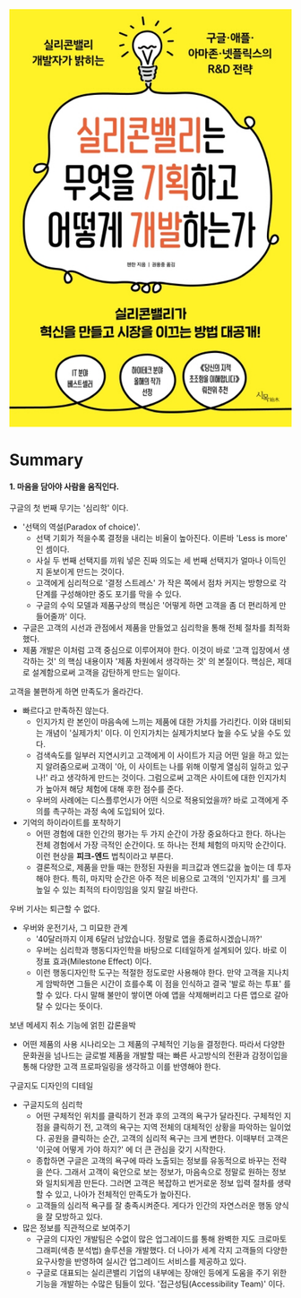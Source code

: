 <img src="./cover-img.jpeg" width="600px">

# Summary

#### 1. 마음을 담아야 사람을 움직인다.

구글의 첫 번째 무기는 '심리학' 이다.

- '선택의 역설(Paradox of choice)'.
  - 선택 기회가 적을수록 결정을 내리는 비율이 높아진다. 이른바 'Less is more' 인 셈이다.
  - 사실 두 번째 선택지를 끼워 넣은 진짜 의도는 세 번째 선택지가 얼마나 이득인지 돋보이게 만드는 것이다.
  - 고객에게 심리적으로 '결정 스트레스' 가 작은 쪽에서 점차 커지는 방향으로 각 단계를 구성해야만 중도 포기를 막을 수 있다.
  - 구글의 수익 모델과 제품구상의 핵심은 '어떻게 하면 고객을 좀 더 편리하게 만들어줄까' 이다.
- 구글은 고객의 시선과 관점에서 제품을 만들었고 심리학을 통해 전체 절차를 최적화했다.
- 제품 개발은 이처럼 고객 중심으로 이루어져야 한다. 이것이 바로 '고객 입장에서 생각하는 것' 의 핵심 내용이자 '제품 차원에서 생각하는 것' 의 본질이다. 핵심은, 제대로 설계함으로써 고객을 감탄하게 만드는 일이다.

고객을 불편하게 하면 만족도가 올라간다.

- 빠르다고 만족하진 않는다.
  - 인지가치 란 본인이 마음속에 느끼는 제품에 대한 가치를 가리킨다. 이와 대비되는 개념이 '실제가치' 이다. 이 인지가치는 실제가치보다 높을 수도 낮을 수도 있다.
  - 검색속도를 일부러 지연시키고 고객에게 이 사이트가 지금 어떤 일을 하고 있는지 알려줌으로써 고객이 '아, 이 사이트는 나를 위해 이렇게 열심히 일하고 있구나!' 라고 생각하게 만드는 것이다. 그럼으로써 고객은 사이트에 대한 인지가치가 높아져 해당 체험에 대해 후한 점수를 준다.
  - 우버의 사례에는 디스플루언시가 어떤 식으로 적용되었을까? 바로 고객에게 주의를 촉구하는 과정 속에 도입되어 있다. 
- 기억의 하이라이트를 포착하기
  - 어떤 경험에 대한 인간의 평가는 두 가지 순간이 가장 중요하다고 한다. 하나는 전체 경험에서 가장 극적인 순간이다. 또 하나는 전체 체험의 마지막 순간이다. 이런 현상을 <b>피크-엔드</b> 법칙이라고 부른다. 
  - 결론적으로, 제품을 만들 때는 한정된 자원을 피크값과 엔드값을 높이는 데 투자해야 한다. 특히, 마지막 순간은 아주 적은 비용으로 고객의 '인지가치' 를 크게 높일 수 있는 최적의 타이밍임을 잊지 말길 바란다. 
 
우버 기사는 퇴근할 수 없다. 

- 우버와 운전기사, 그 미묘한 관계
  - '40달러까지 이제 6달러 남았습니다. 정말로 앱을 종료하시겠습니까?'
  - 우버는 심리학과 행동디자인학을 바탕으로 디테일하게 설계되어 있다. 바로 이정표 효과(Milestone Effect) 이다. 
  - 이런 행동디자인학 도구는 적절한 정도로만 사용해야 한다. 만약 고객을 지나치게 암박하면 그들은 시간이 흐를수록 이 점을 인식하고 결국 '발로 하는 투표' 를 할 수 있다. 다시 말해 불만이 쌓이면 아예 앱을 삭제해버리고 다른 앱으로 갈아탈 수 있다는 뜻이다. 
  
보낸 메세지 취소 기능에 얽힌 갑론을박

- 어떤 제품의 사용 시나리오는 그 제품의 구체적인 기능을 결정한다. 따라서 다양한 문화권을 넘나드는 글로벌 제품을 개발할 때는 빠른 사고방식의 전환과 감정이입을 통해 다양한 고객 프로파일링을 생각하고 이를 반영해야 한다.

구글지도 디자인의 디테일

- 구글지도의 심리학
  - 어떤 구체적인 위치를 클릭하기 전과 후의 고객의 욕구가 달라진다. 구체적인 지점을 클릭하기 전, 고객의 욕구는 지역 전체의 대체적인 상황을 파악하는 일이었다. 공원을 클릭하는 순간, 고객의 심리적 욕구는 크게 변한다. 이때부터 고객은 '이곳에 어떻게 가야 하지?' 에 더 큰 관심을 갖기 시작한다. 
  - 종합하면 구글은 고객의 욕구에 따라 노출되는 정보를 유동적으로 바꾸는 전략을 쓴다. 그래서 고객이 육안으로 보는 정보가, 마음속으로 정말로 원하는 정보와 일치되게끔 만든다. 그러면 고객은 복잡하고 번거로운 정보 입력 절차를 생략할 수 있고, 나아가 전체적인 만족도가 높아진다. 
  - 고객들의 심리적 욕구를 잘 충족시켜준다. 게다가 인간의 자연스러운 행동 양식을 잘 모방하고 있다. 
- 많은 정보를 직관적으로 보여주기
  - 구글의 디자인 개발팀은 수없이 많은 업그레이드를 통해 완벽한 지도 크로마토그래피(색층 분석법) 솔루션을 개발했다. 더 나아가 세계 각지 고객들의 다양한 요구사항을 반영하여 실시간 업그레이드 서비스를 제공하고 있다. 
  - 구글로 대표되는 실리콘밸리 기업의 내부에는 장애인 등에게 도움을 주기 위한 기능을 개발하는 수많은 팀들이 있다. '접근성팀(Accessibility Team)' 이다.



